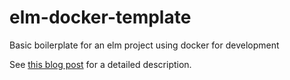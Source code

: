 # elm-docker-template
Basic boilerplate for an elm project using docker for development


See [this blog post](https://dev.to/totycro/running-elm-in-docker-5goh) for a detailed description.
